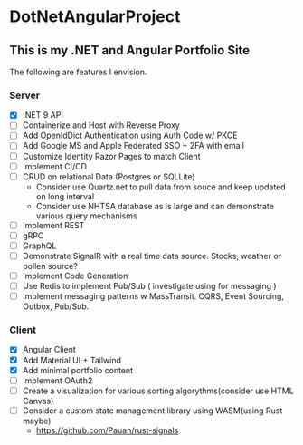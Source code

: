 # DotNetAngularProject

## This is my .NET and Angular Portfolio Site

The following are features I envision.

### Server
- [X] .NET 9 API
- [ ] Containerize and Host with Reverse Proxy
- [ ] Add OpenIdDict Authentication using Auth Code w/ PKCE
- [ ] Add Google MS and Apple Federated SSO + 2FA with email
- [ ] Customize Identity Razor Pages to match Client
- [ ] Implement CI/CD 
- [ ] CRUD on relational Data (Postgres or SQLLite)
  - Consider use Quartz.net to pull data from souce and keep updated on long interval
  - Consider use NHTSA database as is large and can demonstrate various query mechanisms
- [ ] Implement REST
- [ ] gRPC
- [ ] GraphQL
- [ ] Demonstrate SignalR with a real time data source.  Stocks, weather or pollen source?
- [ ] Implement Code Generation
- [ ] Use Redis to implement Pub/Sub ( investigate using for messaging )
- [ ] Implement messaging patterns w MassTransit.  CQRS, Event Sourcing, Outbox, Pub/Sub.
### Client
- [X] Angular Client
- [X] Add Material UI + Tailwind 
- [X] Add minimal portfolio content
- [ ] Implement OAuth2 
- [ ] Create a visualization for various sorting algorythms(consider use HTML Canvas)
- [ ] Consider a custom state management library using WASM(using Rust maybe)
  - https://github.com/Pauan/rust-signals

